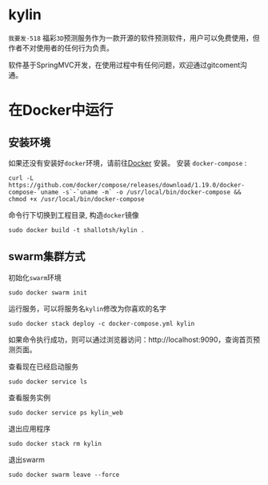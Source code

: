 # kylin 
`我要发·518` 福彩`3D`预测服务作为一款开源的软件预测软件，用户可以免费使用，但作者不对使用者的任何行为负责。

软件基于SpringMVC开发，在使用过程中有任何问题，欢迎通过gitcoment沟通。


# 在Docker中运行

## 安装环境

如果还没有安装好`docker`环境，请前往[Docker](https://www.docker.com/) 安装。
安装 `docker-compose` :

```aidl
curl -L https://github.com/docker/compose/releases/download/1.19.0/docker-compose-`uname -s`-`uname -m` -o /usr/local/bin/docker-compose && chmod +x /usr/local/bin/docker-compose
```

命令行下切换到工程目录, 构造`docker`镜像

```aidl
sudo docker build -t shallotsh/kylin .
```


## swarm集群方式
初始化`swarm`环境

```
sudo docker swarm init
```

运行服务，可以将服务名`kylin`修改为你喜欢的名字

```
sudo docker stack deploy -c docker-compose.yml kylin
```

如果命令执行成功，则可以通过浏览器访问：http://localhost:9090，查询首页预测页面。

查看现在已经启动服务

```$xslt
sudo docker service ls
```

查看服务实例

```$xslt
sudo docker service ps kylin_web
```


退出应用程序

```$xslt
sudo docker stack rm kylin
```

退出swarm

```$xslt
sudo docker swarm leave --force
```






